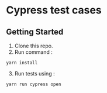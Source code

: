 # Cypress test cases



## Getting Started

1. Clone this repo.
2. Run command : 
```
yarn install
```

3. Run tests using :

```
yarn run cypress open
```
